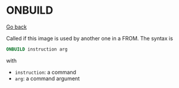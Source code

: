 # ONBUILD

[Go back](..#most-used-instructions)

Called if this image is used by another one in a FROM. The syntax is

```dockerfile
ONBUILD instruction arg
```

with

* `instruction`: a command
* `arg`: a command argument